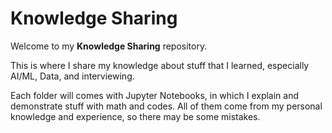 # Knowledge Sharing

Welcome to my **Knowledge Sharing** repository.

This is where I share my knowledge about stuff that I learned, especially AI/ML, Data, and interviewing.

Each folder will comes with Jupyter Notebooks, in which I explain and demonstrate stuff with math and codes. All of them come from my personal knowledge and experience, so there may be some mistakes.
